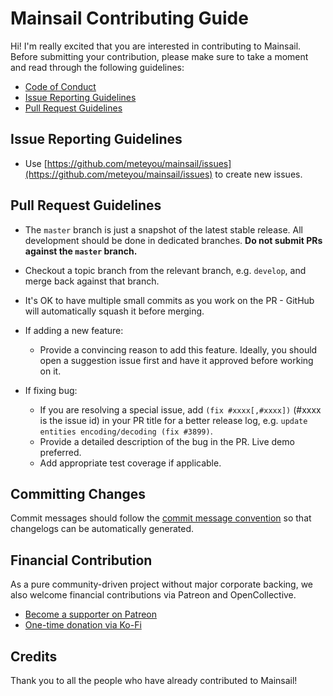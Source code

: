 # Mainsail Contributing Guide

Hi! I'm really excited that you are interested in contributing to Mainsail. Before submitting your contribution, please make sure to take a moment and read through the following guidelines:

- [Code of Conduct](https://github.com/meteyou/mainsail/.github/CODE_OF_CONDUCT.md)
- [Issue Reporting Guidelines](#issue-reporting-guidelines)
- [Pull Request Guidelines](#pull-request-guidelines)

## Issue Reporting Guidelines

- Use [https://github.com/meteyou/mainsail/issues](https://github.com/meteyou/mainsail/issues) to create new issues.

## Pull Request Guidelines

- The `master` branch is just a snapshot of the latest stable release. All development should be done in dedicated branches. **Do not submit PRs against the `master` branch.**

- Checkout a topic branch from the relevant branch, e.g. `develop`, and merge back against that branch.

- It's OK to have multiple small commits as you work on the PR - GitHub will automatically squash it before merging.

- If adding a new feature:
    - Provide a convincing reason to add this feature. Ideally, you should open a suggestion issue first and have it approved before working on it.

- If fixing bug:
    - If you are resolving a special issue, add `(fix #xxxx[,#xxxx])` (#xxxx is the issue id) in your PR title for a better release log, e.g. `update entities encoding/decoding (fix #3899)`.
    - Provide a detailed description of the bug in the PR. Live demo preferred.
    - Add appropriate test coverage if applicable.

## Committing Changes

Commit messages should follow the [commit message convention](https://www.conventionalcommits.org/en/v1.0.0/) so that changelogs can be automatically generated.

## Financial Contribution

As a pure community-driven project without major corporate backing, we also welcome financial contributions via Patreon and OpenCollective.

- [Become a supporter on Patreon](https://patreon.com/meteyou)
- [One-time donation via Ko-Fi](https://ko-fi.com/mainsail)

## Credits

Thank you to all the people who have already contributed to Mainsail!